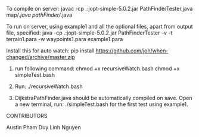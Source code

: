 To compile on server:
javac -cp .:jopt-simple-5.0.2.jar PathFinderTester.java map/*.java pathFinder/*.java

To run on server, using example1 and all the optional files, apart from output file, specified:
java -cp .:jopt-simple-5.0.2.jar PathFinderTester -v -t terrain1.para -w waypoints1.para example1.para 

Install this for auto watch:
pip install https://github.com/joh/when-changed/archive/master.zip

1. run following command:
chmod +x recursiveWatch.bash
chmod +x simpleTest.bash

2. Run:
./recursiveWatch.bash

3. DijkstraPathFinder.java should be automatically compiled on save. Open a new terminal, run:
./simpleTest.bash
for the first test using example1.

CONTRIBUTORS

Austin Pham
Duy Linh Nguyen
